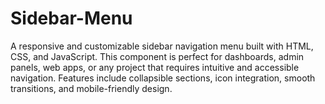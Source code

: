# Sidebar-Menu
A responsive and customizable sidebar navigation menu built with HTML, CSS, and JavaScript. This component is perfect for dashboards, admin panels, web apps, or any project that requires intuitive and accessible navigation. Features include collapsible sections, icon integration, smooth transitions, and mobile-friendly design.
